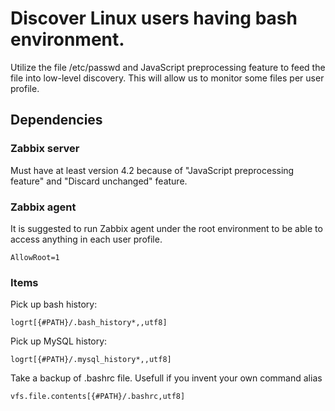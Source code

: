 # Discover Linux users having bash environment.

Utilize the file /etc/passwd and JavaScript preprocessing feature to feed the file into low-level discovery. This will allow us to monitor some files per user profile.

## Dependencies

### Zabbix server

Must have at least version 4.2 because of "JavaScript preprocessing feature" and "Discard unchanged" feature.

### Zabbix agent

It is suggested to run Zabbix agent under the root environment to be able to access anything in each user profile.
```
AllowRoot=1
```

### Items

Pick up bash history:
```
logrt[{#PATH}/.bash_history*,,utf8]
```

Pick up MySQL history:
```
logrt[{#PATH}/.mysql_history*,,utf8]
```

Take a backup of .bashrc file. Usefull if you invent your own command alias
```
vfs.file.contents[{#PATH}/.bashrc,utf8]
```

